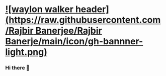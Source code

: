 # [![waylon walker header](https://raw.githubusercontent.com/Rajbir Banerjee/Rajbir Banerje/main/icon/gh-bannner-light.png)](https://waylonwalker.com)
### Hi there 👋

<!--
**rajbir21-droid/rajbir21-droid** is a ✨ _special_ ✨ repository because its `README.md` (this file) appears on your GitHub profile.

Here are some ideas to get you started:

- 🔭 I’m currently working on ...
- 🌱 I’m currently learning ...
- 👯 I’m looking to collaborate on ...
- 🤔 I’m looking for help with ...
- 💬 Ask me about ...
- 📫 How to reach me: ...
- 😄 Pronouns: ...
- ⚡ Fun fact: ...
-->
